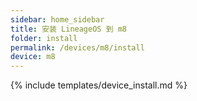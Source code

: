 ```yaml
---
sidebar: home_sidebar
title: 安装 LineageOS 到 m8
folder: install
permalink: /devices/m8/install
device: m8
---
```

{% include templates/device_install.md %}
